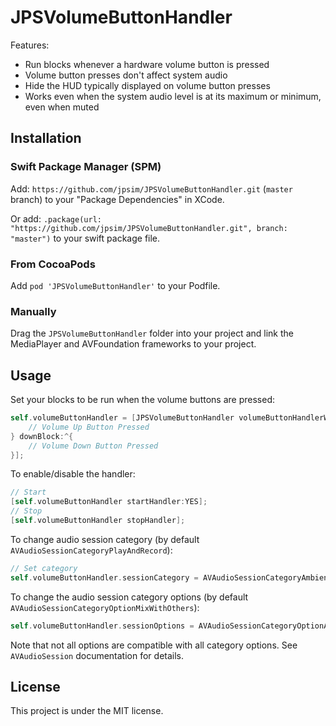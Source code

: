 # JPSVolumeButtonHandler

Features:

* Run blocks whenever a hardware volume button is pressed
* Volume button presses don't affect system audio
* Hide the HUD typically displayed on volume button presses
* Works even when the system audio level is at its maximum or minimum, even when muted

## Installation

### Swift Package Manager (SPM)

Add: `https://github.com/jpsim/JPSVolumeButtonHandler.git` (`master` branch) to your "Package Dependencies" in XCode.

Or add: `.package(url: "https://github.com/jpsim/JPSVolumeButtonHandler.git", branch: "master")` to your swift package file.

### From CocoaPods

Add `pod 'JPSVolumeButtonHandler'` to your Podfile.

### Manually

Drag the `JPSVolumeButtonHandler` folder into your project and link the MediaPlayer and AVFoundation frameworks to your project.

## Usage

Set your blocks to be run when the volume buttons are pressed:

```objective-c
self.volumeButtonHandler = [JPSVolumeButtonHandler volumeButtonHandlerWithUpBlock:^{
	// Volume Up Button Pressed
} downBlock:^{
	// Volume Down Button Pressed
}];
```

To enable/disable the handler:

```objective-c
// Start
[self.volumeButtonHandler startHandler:YES]; 
// Stop
[self.volumeButtonHandler stopHandler];
```

To change audio session category (by default `AVAudioSessionCategoryPlayAndRecord`):

```objective-c
// Set category
self.volumeButtonHandler.sessionCategory = AVAudioSessionCategoryAmbient; 
```

To change the audio session category options (by default `AVAudioSessionCategoryOptionMixWithOthers`):

```objective-c
self.volumeButtonHandler.sessionOptions = AVAudioSessionCategoryOptionAllowBluetooth|AVAudioSessionCategoryOptionMixWithOthers;
```

Note that not all options are compatible with all category options. See `AVAudioSession` documentation for details.

## License

This project is under the MIT license.
